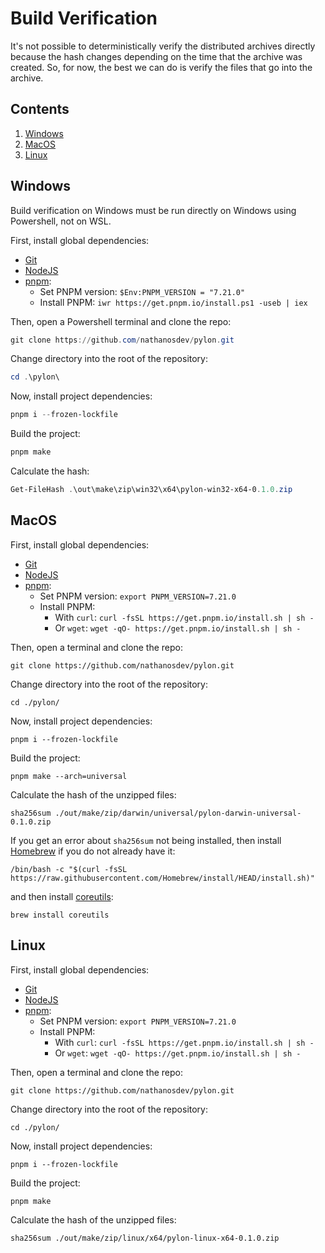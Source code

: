 # Build Verification

It's not possible to deterministically verify the distributed archives directly because the hash changes depending on the time that the archive was created. So, for now, the best we can do is verify the files that go into the archive.

## Contents

1. [Windows](#windows)
2. [MacOS](#macos)
3. [Linux](#linux)

## Windows

Build verification on Windows must be run directly on Windows using Powershell, not on WSL.

First, install global dependencies:

- [Git](https://git-scm.com/)
- [NodeJS](https://nodejs.org/)
- [pnpm](https://pnpm.io/installation):
  - Set PNPM version: `$Env:PNPM_VERSION = "7.21.0"`
  - Install PNPM: `iwr https://get.pnpm.io/install.ps1 -useb | iex`

Then, open a Powershell terminal and clone the repo:

```powershell
git clone https://github.com/nathanosdev/pylon.git
```

Change directory into the root of the repository:

```powershell
cd .\pylon\
```

Now, install project dependencies:

```powershell
pnpm i --frozen-lockfile
```

Build the project:

```powershell
pnpm make
```

Calculate the hash:

```powershell
Get-FileHash .\out\make\zip\win32\x64\pylon-win32-x64-0.1.0.zip
```

## MacOS

First, install global dependencies:

- [Git](https://git-scm.com/)
- [NodeJS](https://nodejs.org/)
- [pnpm](https://pnpm.io/installation):
  - Set PNPM version: `export PNPM_VERSION=7.21.0`
  - Install PNPM:
    - With `curl`: `curl -fsSL https://get.pnpm.io/install.sh | sh -`
    - Or `wget`: `wget -qO- https://get.pnpm.io/install.sh | sh -`

Then, open a terminal and clone the repo:

```shell
git clone https://github.com/nathanosdev/pylon.git
```

Change directory into the root of the repository:

```shell
cd ./pylon/
```

Now, install project dependencies:

```shell
pnpm i --frozen-lockfile
```

Build the project:

```shell
pnpm make --arch=universal
```

Calculate the hash of the unzipped files:

```shell
sha256sum ./out/make/zip/darwin/universal/pylon-darwin-universal-0.1.0.zip
```

If you get an error about `sha256sum` not being installed, then install [Homebrew](https://brew.sh/) if you do not already have it:

```shell
/bin/bash -c "$(curl -fsSL https://raw.githubusercontent.com/Homebrew/install/HEAD/install.sh)"
```

and then install [coreutils](https://formulae.brew.sh/formula/coreutils):

```shell
brew install coreutils
```

## Linux

First, install global dependencies:

- [Git](https://git-scm.com/)
- [NodeJS](https://nodejs.org/)
- [pnpm](https://pnpm.io/installation):
  - Set PNPM version: `export PNPM_VERSION=7.21.0`
  - Install PNPM:
    - With `curl`: `curl -fsSL https://get.pnpm.io/install.sh | sh -`
    - Or `wget`: `wget -qO- https://get.pnpm.io/install.sh | sh -`

Then, open a terminal and clone the repo:

```shell
git clone https://github.com/nathanosdev/pylon.git
```

Change directory into the root of the repository:

```shell
cd ./pylon/
```

Now, install project dependencies:

```shell
pnpm i --frozen-lockfile
```

Build the project:

```shell
pnpm make
```

Calculate the hash of the unzipped files:

```shell
sha256sum ./out/make/zip/linux/x64/pylon-linux-x64-0.1.0.zip
```

